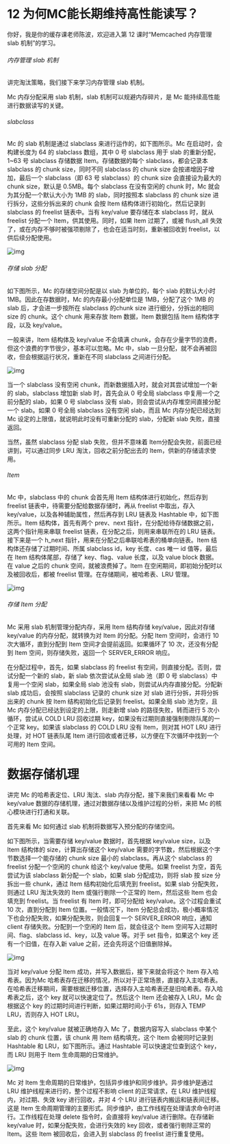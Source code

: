 # 12 为何MC能长期维持高性能读写？

你好，我是你的缓存课老师陈波，欢迎进入第 12 课时“Memcached 内存管理 slab 机制”的学习。

###### 内存管理 slab 机制

讲完淘汰策略，我们接下来学习内存管理 slab 机制。

Mc 内存分配采用 slab 机制，slab 机制可以规避内存碎片，是 Mc 能持续高性能进行数据读写的关键。

###### slabclass

Mc 的 slab 机制是通过 slabclass 来进行运作的，如下图所示。Mc 在启动时，会构建长度为 64 的 slabclass 数组，其中 0 号 slabclass 用于 slab 的重新分配，1~63 号 slabclass 存储数据 Item。存储数据的每个 slabclass，都会记录本 slabclass 的 chunk size，同时不同 slabclass 的 chunk size 会按递增因子增加，最后一个 slabclass（即 63 号 slabclass）的 chunk size 会直接设为最大的 chunk size，默认是 0.5MB。每个 slabclass 在没有空闲的 chunk 时，Mc 就会为其分配一个默认大小为 1MB 的 slab，同时按照本 slabclass 的 chunk size 进行拆分，这些分拆出来的 chunk 会按 Item 结构体进行初始化，然后记录到 slabclass 的 freelist 链表中。当有 key/value 要存储在本 slabclass 时，就从 freelist 分配一个 Item，供其使用。同时，如果 Item 过期了，或被 flush_all 失效了，或在内存不够时被强项剔除了，也会在适当时刻，重新被回收到 freelist，以供后续分配使用。

![img](assets/CgotOV2lNbaAadotAADCA27LTFE147.png)

###### 存储 slab 分配

如下图所示，Mc 的存储空间分配是以 slab 为单位的，每个 slab 的默认大小时 1MB。因此在存数据时，Mc 的内存最小分配单位是 1MB，分配了这个 1MB 的 slab 后，才会进一步按所在 slabclass 的chunk size 进行细分，分拆出的相同 size 的 chunk。这个 chunk 用来存放 Item 数据，Item 数据包括 Item 结构体字段，以及 key/value。

一般来讲，Item 结构体及 key/value 不会填满 chunk，会存在少量字节的浪费，但这个浪费的字节很少，基本可以忽略。Mc 中，slab 一旦分配，就不会再被回收，但会根据运行状况，重新在不同 slabclass 之间进行分配。

![img](assets/CgoB5l2lNbaAW86tAAB5QW90gyU465.png)

当一个 slabclass 没有空闲 chunk，而新数据插入时，就会对其尝试增加一个新的 slab。slabclass 增加新 slab 时，首先会从 0 号全局 slabclass 中复用一个之前分配的 slab，如果 0 号 slabclass 没有 slab，则会尝试从内存堆空间直接分配一个 slab。如果 0 号全局 slabclass 没有空闲 slab，而且 Mc 内存分配已经达到 Mc 设定的上限值，就说明此时没有可重新分配的 slab，分配新 slab 失败，直接返回。

当然，虽然 slabclass 分配 slab 失败，但并不意味着 Item分配会失败，前面已经讲到，可以通过同步 LRU 淘汰，回收之前分配出去的 Item，供新的存储请求使用。

###### Item

Mc 中，slabclass 中的 chunk 会首先用 Item 结构体进行初始化，然后存到 freelist 链表中，待需要分配给数据存储时，再从 freelist 中取出，存入 key/value，以及各种辅助属性，然后再存到 LRU 链表及 Hashtable 中，如下图所示。Item 结构体，首先有两个 prev、next 指针，在分配给待存储数据之前，这两个指针用来串联 freelist 链表，在分配之后，则用来串联所在的 LRU 链表。接下来是一个 h_next 指针，用来在分配之后串联哈希表的桶单向链表。Item 结构体还存储了过期时间、所属 slabclass id，key 长度、cas 唯一 id 值等，最后在 Item 结构体尾部，存储了 key、flag、value 长度，以及 value block 数据。在 value 之后的 chunk 空间，就被浪费掉了。Item 在空闲期间，即初始分配时以及被回收后，都被 freelist 管理。在存储期间，被哈希表、LRU 管理。

![img](assets/CgotOV2lNbaAJAdTAADQDnmaLHo150.png)

###### 存储 Item 分配

Mc 采用 slab 机制管理分配内存，采用 Item 结构存储 key/value，因此对存储 key/value 的内存分配，就转换为对 Item 的分配。分配 Item 空间时，会进行 10 次大循环，直到分配到 Item 空间才会提前返回。如果循环了 10 次，还没有分配到 Item 空间，则存储失败，返回一个 SERVER_ERROR 响应。

在分配过程中，首先，如果 slabclass 的 freelist 有空间，则直接分配。否则，尝试分配一个新的 slab，新 slab 依次尝试从全局 slab 池（即 0 号 slabclass）中复用一个空闲 slab，如果全局 slab 池没有 slab，则尝试从内存直接分配。分配新 slab 成功后，会按照 slabclass 记录的 chunk size 对 slab 进行分拆，并将分拆出来的 chunk 按 Item 结构初始化后记录到 freelist。如果全局 slab 池为空，且 Mc 内存分配已经达到设定的上限，则走新增 slab 的路径失败，转而进行 5 次小循环，尝试从 COLD LRU 回收过期 key，如果没有过期则直接强制剔除队尾的一个正常 key。如果该 slabclass 的 COLD LRU 没有 Item，则对其 HOT LRU 进行处理，对 HOT 链表队尾 Item 进行回收或者迁移，以方便在下次循环中找到一个可用的 Item 空间。

# 数据存储机理

讲完 Mc 的哈希表定位、LRU 淘汰、slab 内存分配，接下来我们来看看 Mc 中 key/value 数据的存储机理，通过对数据存储以及维护过程的分析，来把 Mc 的核心模块进行打通和关联。

首先来看 Mc 如何通过 slab 机制将数据写入预分配的存储空间。

如下图所示，当需要存储 key/value 数据时，首先根据 key/value size，以及 Item 结构体的 size，计算出存储这个 key/value 需要的字节数，然后根据这个字节数选择一个能存储的 chunk size 最小的 slabclass。再从这个 slabclass 的 freelist 分配一个空闲的 chunk 给这个 key/value 使用。如果 freelist 为空，首先尝试为该 slabclass 新分配一个 slab，如果 slab 分配成功，则将 slab 按 size 分拆出一些 chunk，通过 Item 结构初始化后填充到 freelist。如果 slab 分配失败，则通过 LRU 淘汰失效的 Item 或强行剔除一个正常的 Item，然后这些 Item 也会填充到 freelist。当 freelist 有 Item 时，即可分配给 key/value。这个过程会重试 10 次，直到分配到 Item 位置。一般情况下，Item 分配总会成功，极小概率情况下也会分配失败，如果分配失败，则会回复一个 SERVER_ERROR 响应，通知 client 存储失败。分配到一个空闲的 Item 后，就会往这个 Item 空间写入过期时间、flag、slabclass id、key，以及 value 等。对于 set 指令，如果这个 key 还有一个旧值，在存入新 value 之前，还会先将这个旧值删除掉。

![img](assets/CgoB5l2lNbaAPBGDAAD9uoSXyug151.png)

当对 key/value 分配 Item 成功，并写入数据后，接下来就会将这个 Item 存入哈希表。因为Mc 哈希表存在迁移的情况，所以对于正常场景，直接存入主哈希表。在哈希表迁移期间，需要根据迁移位置，选择存入主哈希表还是旧哈希表。存入哈希表之后，这个 key 就可以快速定位了。然后这个 Item 还会被存入 LRU，Mc 会根据这个 key 的过期时间进行判断，如果过期时间小于 61s，则存入 TEMP LRU，否则存入 HOT LRU。

至此，这个 key/value 就被正确地存入 Mc 了，数据内容写入 slabclass 中某个 slab 的 chunk 位置，该 chunk 用 Item 结构填充，这个 Item 会被同时记录到 Hashtable 和 LRU，如下图所示。通过 Hashtable 可以快速定位查到这个 key，而 LRU 则用于 Item 生命周期的日常维护。

![img](assets/CgotOV2lNbaAaiifAACi2sd0Il8906.png)

Mc 对 Item 生命周期的日常维护，包括异步维护和同步维护。异步维护是通过 LRU 维护线程来进行的，整个过程不影响 client 的正常请求，在 LRU 维护线程内，对过期、失效 key 进行回收，并对 4 个 LRU 进行链表内搬运和链表间迁移。这是 Item 生命周期管理的主要形式。同步维护，由工作线程在处理请求命令时进行。工作线程在处理 delete 指令时，会直接将 key/value 进行删除。在存储新 key/value 时，如果分配失败，会进行失效的 key 回收，或者强行剔除正常的 Item。这些 Item 被回收后，会进入到 slabclass 的 freelist 进行重复使用。
